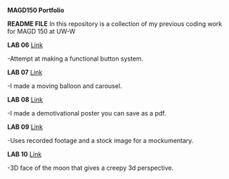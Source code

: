 **MAGD150 Portfolio**

**README FILE** 
In this repository is a collection of my previous coding work for MAGD 150 at UW-W

**LAB 06**
[Link](https://github.com/CatinoAM21/MAGD150-Portfolio/tree/gh-pages/s19magd150lab06_Catino(resubmission))

-Attempt at making a functional button system.

**LAB 07**
[Link](https://github.com/CatinoAM21/MAGD150-Portfolio/tree/gh-pages/s19magd150lab07_Catino)

-I made a moving balloon and carousel. 

**LAB 08**
[Link](https://github.com/CatinoAM21/MAGD150-Portfolio/tree/gh-pages/s19magd150_lab08_Catino)

-I made a demotivational poster you can save as a pdf.

**LAB 09**
[Link](https://github.com/CatinoAM21/MAGD150-Portfolio/tree/gh-pages/s19magd150lab09_Catino)

-Uses recorded footage and a stock image for a mockumentary. 

**LAB 10**
[Link](https://github.com/CatinoAM21/MAGD150-Portfolio/tree/gh-pages/s19magd150lab10_Catino)

-3D face of the moon that gives a creepy 3d perspective. 
